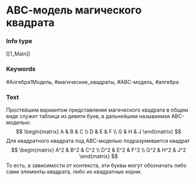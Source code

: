 # АВС-модель магического квадрата
### Info type
[[1_Main]]
### Keywords
#Алгебра1Модель, #магические_квадраты, #АВС-модель, #алгебра
### Text
Простейшим вариантом представления магического квадрата в общем виде служит таблица из девяти букв, в дальнейшем называемая АВС-моделью:
$$
\begin{matrix}
A & B & C \\
D & E & F \\
G & H & J
\end{matrix}
$$
Для квадратного квадрата под АВС-моделью подразумевается квадрат
$$
\begin{matrix}
A^2 & B^2 & C^2 \\
D^2 & E^2 & F^2 \\
G^2 & H^2 & J^2
\end{matrix}
$$
То есть, в зависимости от контекста, эти буквы могут обозначать либо сами элементы квадрата, либо их квадратные корни.